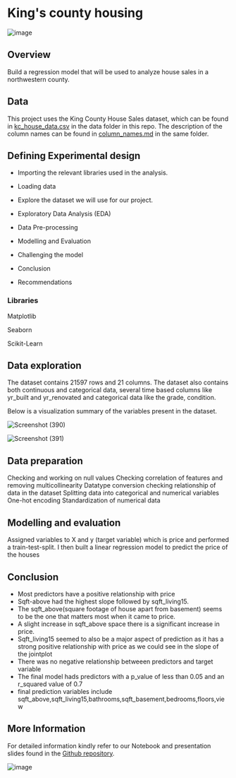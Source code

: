 # King's county housing

![image](https://user-images.githubusercontent.com/104419035/196160831-41caa804-db38-4543-9594-c00f68a27936.png)


## Overview

Build a regression model that will be used to analyze house sales in a northwestern county.

## Data

This project uses the King County House Sales dataset, which can be found in [kc_house_data.csv](https://github.com/angela-cheruto9/Phase_2_project/blob/master/kc_house_data.csv) in the data folder in this repo. The description of the column names can be found in [column_names.md](https://github.com/angela-cheruto9/Phase_2_project/blob/master/column_names.md) in the same folder. 

## Defining Experimental design

* Importing the relevant libraries used in the analysis.

* Loading data

* Explore the dataset we will use for our project.

* Exploratory Data Analysis (EDA)

* Data Pre-processing

* Modelling and Evaluation

* Challenging the model

* Conclusion

* Recommendations


### Libraries

Matplotlib

Seaborn

Scikit-Learn

## Data exploration

The dataset contains 21597 rows and 21 columns. 
The dataset also contains both continuous and categorical data, several time based columns like yr_built and yr_renovated and  categorical data like the grade, condition.

Below is a visualization summary of the variables present in the dataset.

![Screenshot (390)](https://user-images.githubusercontent.com/104419035/196168709-d3c9000a-3b27-479b-9628-281feb8d9cad.png)

![Screenshot (391)](https://user-images.githubusercontent.com/104419035/196168922-27540604-b7a9-4f13-8abf-d0c8454bc05d.png)

## Data preparation

Checking and working on null values
Checking correlation of features and removing multicollinearity
Datatype conversion
checking relationship of data in the dataset
Splitting data into categorical and numerical variables
One-hot encoding
Standardization of numerical data

## Modelling and evaluation
Assigned variables to X and y (target variable) which is price and performed a train-test-split.
I then built a linear regression model to predict the price of the houses

## Conclusion

*  Most predictors have a positive relationship with price
*  Sqft-above had the highest slope followed by sqft_living15.
*  The sqft_above(square footage of house apart from basement) seems to be the one that matters most when it came to price. 
*  A slight increase in sqft_above space there is a significant increase in price.
*  Sqft_living15 seemed to also be a major aspect of prediction as it has a strong positive relationship with price as we could see in the slope of the jointplot
*  There was no negative relationship betweeen predictors and target variable
*  The final model hads predictors with a p_value of less than 0.05 and an r_squared value of 0.7
* final prediction variables include sqft_above,sqft_living15,bathrooms,sqft_basement,bedrooms,floors,view

## More Information
For detailed information kindly refer to our Notebook and presentation slides found in the [Github repository](https://github.com/angela-cheruto9/Phase_2_project).



![image](https://user-images.githubusercontent.com/104419035/196169735-31d36bc7-17e1-4ab5-b5f9-55dbf1b5265a.png)








                       
                       













